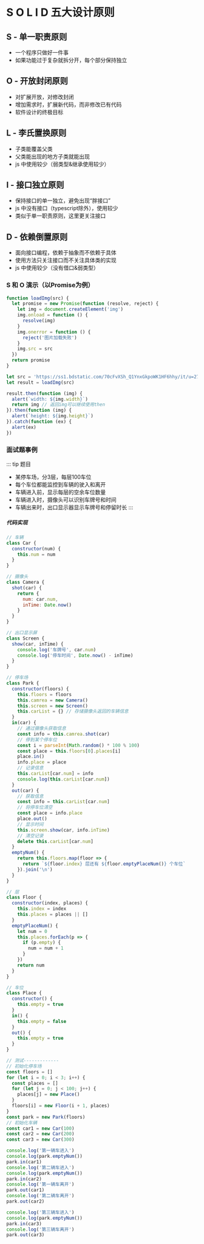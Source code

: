 # S O L I D 五大设计原则

## S - 单一职责原则
* 一个程序只做好一件事
* 如果功能过于复杂就拆分开，每个部分保持独立

## O - 开放封闭原则
* 对扩展开放，对修改封闭
* 增加需求时，扩展新代码，而非修改已有代码
* 软件设计的终极目标

## L - 李氏置换原则
* 子类能覆盖父类
* 父类能出现的地方子类就能出现
* js 中使用较少（弱类型&继承使用较少）

## I - 接口独立原则
* 保持接口的单一独立，避免出现“胖接口”
* js 中没有接口（typescript除外），使用较少
* 类似于单一职责原则，这里更关注接口

## D - 依赖倒置原则
* 面向接口编程，依赖于抽象而不依赖于具体
* 使用方法只关注接口而不关注具体类的实现
* js 中使用较少（没有借口&弱类型）

### S 和 O 演示（以Promise为例）
```js
function loadImg(src) {
  let promise = new Promise(function (resolve, reject) {
    let img = document.createElement('img')
    img.onload = function () {
      resolve(img)
    }
    img.onerror = function () {
      reject('图片加载失败')
    }
    img.src = src
  })
  return promise
}

let src = 'https://ss1.bdstatic.com/70cFvXSh_Q1YnxGkpoWK1HF6hhy/it/u=2735633715,2749454924&fm=26&gp=0.jpg'
let result = loadImg(src)

result.then(function (img) {
  alert(`width: ${img.width}`)
  return img // 返回img可以继续使用then
}).then(function (img) {
  alert(`height: ${img.height}`)
}).catch(function (ex) {
  alert(ex)
})
```
### 面试题事例
::: tip 题目
* 某停车场，分3层，每层100车位
* 每个车位都能监控到车辆的驶入和离开
* 车辆进入前，显示每层的空余车位数量
* 车辆进入时，摄像头可以识别车牌号和时间
* 车辆出来时，出口显示器显示车牌号和停留时长
:::

##### 代码实现
```js
// 车辆
class Car {
  constructor(num) {
    this.num = num
  }
}

// 摄像头
class Camera {
  shot(car) {
    return {
      num: car.num,
      inTime: Date.now()
    }
  }
}

// 出口显示屏
class Screen {
  show(car, inTime) {
    console.log('车牌号', car.num)
    console.log('停车时间', Date.now() - inTime)
  }
}

// 停车场
class Park {
  constructor(floors) {
    this.floors = floors
    this.camrea = new Camera()
    this.screen = new Screen()
    this.carList = {} // 存储摄像头返回的车辆信息
  }
  in(car) {
    // 通过摄像头获取信息
    const info = this.camrea.shot(car)
    // 停到某个停车位
    const i = parseInt(Math.random() * 100 % 100)
    const place = this.floors[0].places[i]
    place.in()
    info.place = place
    // 记录信息
    this.carList[car.num] = info
    console.log(this.carList[car.num])
  }
  out(car) {
    // 获取信息
    const info = this.carList[car.num]
    // 将停车位清空
    const place = info.place
    place.out()
    // 显示时间
    this.screen.show(car, info.inTime)
    // 清空记录
    delete this.carList[car.num]
  }
  emptyNum() {
    return this.floors.map(floor => {
      return `${floor.index} 层还有 ${floor.emptyPlaceNum()} 个车位`
    }).join('\n')
  }
}

// 层
class Floor {
  constructor(index, places) {
    this.index = index
    this.places = places || []
  }
  emptyPlaceNum() {
    let num = 0
    this.places.forEach(p => {
      if (p.empty) {
        num = num + 1
      }
    })
    return num
  }
}

// 车位
class Place {
  constructor() {
    this.empty = true
  }
  in() {
    this.empty = false
  }
  out() {
    this.empty = true
  }
}

// 测试-------------
// 初始化停车场
const floors = []
for (let i = 0; i < 3; i++) {
  const places = []
  for (let j = 0; j < 100; j++) {
    places[j] = new Place()
  }
  floors[i] = new Floor(i + 1, places)
}
const park = new Park(floors)
// 初始化车辆
const car1 = new Car(100)
const car2 = new Car(200)
const car3 = new Car(300)

console.log('第一辆车进入')
console.log(park.emptyNum())
park.in(car1)
console.log('第二辆车进入')
console.log(park.emptyNum())
park.in(car2)
console.log('第一辆车离开')
park.out(car1)
console.log('第二辆车离开')
park.out(car2)

console.log('第三辆车进入')
console.log(park.emptyNum())
park.in(car3)
console.log('第三辆车离开')
park.out(car3)
```